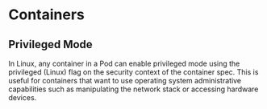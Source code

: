 # Containers

## Privileged Mode
In Linux, any container in a Pod can enable privileged mode using the privileged (Linux) flag on the security context of the container spec. This is useful for containers that want to use operating system administrative capabilities such as manipulating the network stack or accessing hardware devices.

